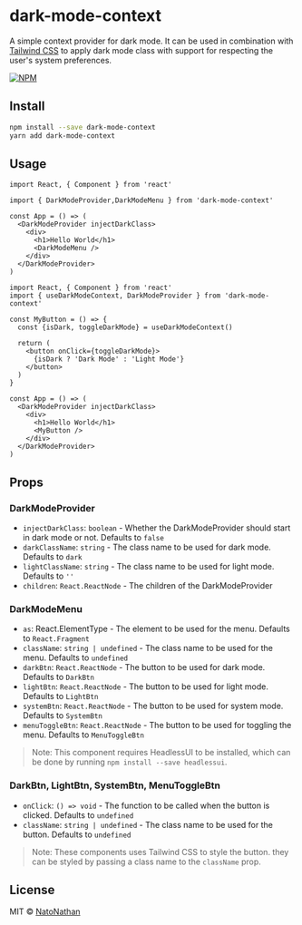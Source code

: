 # dark-mode-context

A simple context provider for dark mode. It can be used in combination with [Tailwind CSS](https://tailwindcss.com/) to apply dark mode class with support for respecting the user's system preferences.

[![NPM](https://img.shields.io/npm/v/dark-mode-context.svg)](https://www.npmjs.com/package/dark-mode-context)

## Install

```bash
npm install --save dark-mode-context
yarn add dark-mode-context
```

## Usage

```tsx
import React, { Component } from 'react'

import { DarkModeProvider,DarkModeMenu } from 'dark-mode-context'

const App = () => (
  <DarkModeProvider injectDarkClass>
    <div>
      <h1>Hello World</h1>
      <DarkModeMenu />
    </div>
  </DarkModeProvider>
)
```

```tsx
import React, { Component } from 'react'
import { useDarkModeContext, DarkModeProvider } from 'dark-mode-context'

const MyButton = () => {
  const {isDark, toggleDarkMode} = useDarkModeContext()

  return (
    <button onClick={toggleDarkMode}>
      {isDark ? 'Dark Mode' : 'Light Mode'}
    </button>
  )
}

const App = () => (
  <DarkModeProvider injectDarkClass>
    <div>
      <h1>Hello World</h1>
      <MyButton />
    </div>
  </DarkModeProvider>
)
```

## Props

### DarkModeProvider

- `injectDarkClass`: `boolean` - Whether the DarkModeProvider should start in dark mode or not. Defaults to `false`
- `darkClassName`: `string` - The class name to be used for dark mode. Defaults to `dark`
- `lightClassName`: `string` - The class name to be used for light mode. Defaults to `''`
- `children`: `React.ReactNode` - The children of the DarkModeProvider

### DarkModeMenu

- `as`: React.ElementType - The element to be used for the menu. Defaults to `React.Fragment`
- `className`: `string | undefined` - The class name to be used for the menu. Defaults to `undefined`
- `darkBtn`: `React.ReactNode` - The button to be used for dark mode. Defaults to `DarkBtn`
- `lightBtn`: `React.ReactNode` - The button to be used for light mode. Defaults to `LightBtn`
- `systemBtn`: `React.ReactNode` - The button to be used for system mode. Defaults to `SystemBtn`
- `menuToggleBtn`: `React.ReactNode` - The button to be used for toggling the menu. Defaults to `MenuToggleBtn`

> Note: This component requires HeadlessUI to be installed, which can be done by running `npm install --save headlessui`.

### DarkBtn, LightBtn, SystemBtn, MenuToggleBtn

- `onClick`: `() => void` - The function to be called when the button is clicked. Defaults to `undefined`
- `className`: `string | undefined` - The class name to be used for the button. Defaults to `undefined`

> Note: These components uses Tailwind CSS to style the button. they can be styled by passing a class name to the `className` prop.

## License

MIT © [NatoNathan](https://github.com/NatoNathan)
